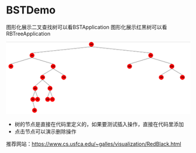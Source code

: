 # BSTDemo
图形化展示二叉查找树可以看BSTApplication
图形化展示红黑树可以看RBTreeApplication

![示例](https://github.com/cnting/BSTDemo/blob/master/raw/img/BST.png)
* 树的节点是直接在代码里定义的，如果要测试插入操作，直接在代码里添加
* 点击节点可以演示删除操作

推荐网站：https://www.cs.usfca.edu/~galles/visualization/RedBlack.html
